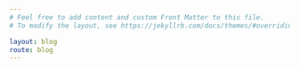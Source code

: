 ```yaml
---
# Feel free to add content and custom Front Matter to this file.
# To modify the layout, see https://jekyllrb.com/docs/themes/#overriding-theme-defaults

layout: blog
route: blog
---
```

